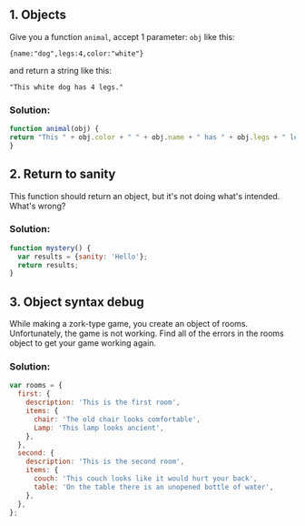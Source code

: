 ## 1. Objects

Give you a function ```animal```, accept 1 parameter: ```obj``` like this:
```
{name:"dog",legs:4,color:"white"}
```

and return a string like this:
```
"This white dog has 4 legs."
```
### Solution:

``` Javascript
function animal(obj) {
return "This " + obj.color + " " + obj.name + " has " + obj.legs + " legs.";
}
```
## 2. Return to sanity
This function should return an object, but it's not doing what's intended. What's wrong?

### Solution:

``` Javascript
function mystery() {
  var results = {sanity: 'Hello'};
  return results;
}
```

## 3. Object syntax debug

While making a zork-type game, you create an object of rooms. Unfortunately, the game is not working. Find all of the errors in the rooms object to get your game working again.

### Solution:

``` Javascript
var rooms = {
  first: {
    description: 'This is the first room',
    items: {
      chair: 'The old chair looks comfortable',
      Lamp: 'This lamp looks ancient',
    },
  },
  second: {
    description: 'This is the second room',
    items: {
      couch: 'This couch looks like it would hurt your back',
      table: 'On the table there is an unopened bottle of water',
    },
  },
};
```
